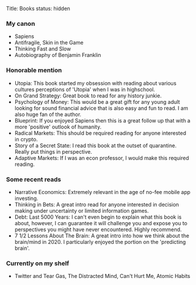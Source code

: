 Title: Books
status: hidden

### My canon
- Sapiens
- Antifragile, Skin in the Game
- Thinking Fast and Slow
- Autobiography of Benjamin Franklin
### Honorable mention
- Utopia: This book started my obsession with reading about various cultures perceptions of 'Utopia' when I was in highschool.
- On Grand Strategy: Great book to read for any history junkie.
- Psychology of Money: This would be a great gift for any young adult looking for sound financial advice that is also easy and fun to read. I am also huge fan of the author.
- Blueprint: If you enjoyed Sapiens then this is a great follow up that with a more 'positive' outlook of humanity.
- Radical Markets: This should be required reading for anyone interested in crypto.
- Story of a Secret State: I read this book at the outset of quarantine. Really put things in perspective.
- Adaptive Markets: If I was an econ professor, I would make this required reading.
### Some recent reads
- Narrative Economics: Extremely relevant in the age of no-fee mobile app investing.
- Thinking in Bets: A great intro read for anyone interested in decision making under uncertainty or limited information games.
- Debt: Last 5000 Years: I can't even begin to explain what this book is about, however, I can guarantee it will challenge you and expose you to perspectives you might have never encountered. Highly recommend.
- 7 1/2 Lessons About The Brain: A great intro into how we think about the brain/mind in 2020. I particularly enjoyed the portion on the 'predicting brain'.
### Currently on my shelf
- Twitter and Tear Gas, The Distracted Mind, Can't Hurt Me, Atomic Habits
